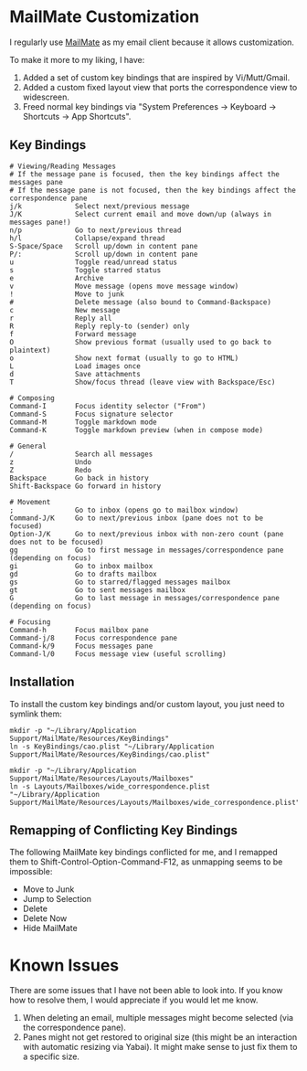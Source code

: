 # MailMate Customization

I regularly use [MailMate](https://manual.mailmate-app.com/) as my email client because it allows customization.

To make it more to my liking, I have:

1. Added a set of custom key bindings that are inspired by Vi/Mutt/Gmail.
2. Added a custom fixed layout view that ports the correspondence view to widescreen.
3. Freed normal key bindings via "System Preferences -> Keyboard -> Shortcuts -> App Shortcuts".

## Key Bindings

    # Viewing/Reading Messages
    # If the message pane is focused, then the key bindings affect the messages pane
    # If the message pane is not focused, then the key bindings affect the correspondence pane
    j/k             Select next/previous message
    J/K             Select current email and move down/up (always in messages pane!)
    n/p             Go to next/previous thread
    h/l             Collapse/expand thread
    S-Space/Space   Scroll up/down in content pane
    P/:             Scroll up/down in content pane
    u               Toggle read/unread status
    s               Toggle starred status
    e               Archive
    v               Move message (opens move message window)
    !               Move to junk
    #               Delete message (also bound to Command-Backspace)
    c               New message
    r               Reply all
    R               Reply reply-to (sender) only
    f               Forward message
    O               Show previous format (usually used to go back to plaintext)
    o               Show next format (usually to go to HTML)
    L               Load images once
    d               Save attachments
    T               Show/focus thread (leave view with Backspace/Esc)

    # Composing
    Command-I       Focus identity selector ("From")
    Command-S       Focus signature selector
    Command-M       Toggle markdown mode
    Command-K       Toggle markdown preview (when in compose mode)

    # General
    /               Search all messages
    z               Undo
    Z               Redo
    Backspace       Go back in history
    Shift-Backspace Go forward in history

    # Movement
    ;               Go to inbox (opens go to mailbox window)
    Command-J/K     Go to next/previous inbox (pane does not to be focused)
    Option-J/K      Go to next/previous inbox with non-zero count (pane does not to be focused)
    gg              Go to first message in messages/correspondence pane (depending on focus)
    gi              Go to inbox mailbox
    gd              Go to drafts mailbox
    gs              Go to starred/flagged messages mailbox
    gt              Go to sent messages mailbox
    G               Go to last message in messages/correspondence pane (depending on focus)

    # Focusing
    Command-h       Focus mailbox pane
    Command-j/8     Focus correspondence pane
    Command-k/9     Focus messages pane
    Command-l/0     Focus message view (useful scrolling)

## Installation

To install the custom key bindings and/or custom layout, you just need to symlink them:

    mkdir -p "~/Library/Application Support/MailMate/Resources/KeyBindings"
    ln -s KeyBindings/cao.plist "~/Library/Application Support/MailMate/Resources/KeyBindings/cao.plist"

    mkdir -p "~/Library/Application Support/MailMate/Resources/Layouts/Mailboxes"
    ln -s Layouts/Mailboxes/wide_correspondence.plist "~/Library/Application Support/MailMate/Resources/Layouts/Mailboxes/wide_correspondence.plist"

## Remapping of Conflicting Key Bindings

The following MailMate key bindings conflicted for me, and I remapped them to Shift-Control-Option-Command-F12, as unmapping seems to be impossible:

- Move to Junk
- Jump to Selection
- Delete
- Delete Now
- Hide MailMate

# Known Issues

There are some issues that I have not been able to look into.
If you know how to resolve them, I would appreciate if you would let me know.

1. When deleting an email, multiple messages might become selected (via the correspondence pane).
2. Panes might not get restored to original size (this might be an interaction with automatic resizing via Yabai). It might make sense to just fix them to a specific size.
